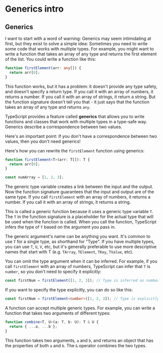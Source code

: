# Generics intro

## Generics

I want to start with a word of warning: Generics may seem intimidating at first, but they exist to solve a simple idea: Sometimes you need to write some code that works with multiple types. For example, you might want to write a function that takes an array of any type and returns the first element of the list. You could write a function like this:

```typescript
function firstElement(arr: any[]) {
  return arr[0];
}
```

This function works, but it has a problem: it doesn't provide any type safety, and doesn't specify a return type. If you call it with an array of numbers, it returns a number. If you call it with an array of strings, it return a string. But the function signature doesn't tell you that - it just says that the function takes an array of any type and returns `any`.

TypeScript provides a feature called **generics** that allows you to write functions and classes that work with multiple types in a type-safe way. Generics describe a correspondence between two values.

Here's an important point: If you don't have a correspondence between two values, then you don't need generics!

Here's how you can rewrite the `firstElement` function using generics:

```typescript
function firstElement<T>(arr: T[]): T {
  return arr[0];
}

const numArray = [1, 2, 3];
```

The generic type variable creates a link between the input and the output. Now the function signature guarantees that the input and output are of the same type. If you call `firstElement` with an array of numbers, it returns a number. If you call it with an array of strings, it returns a string.

This is called a generic function because it uses a generic type variable `T`. The `T` in the function signature is a placeholder for the actual type that will be used when the function is called. When you call the function, TypeScript infers the type of `T` based on the argument you pass in.

The generic argument's name can be anything you want. It's common to use `T` for a single type, as shorthand for "Type". If you have multiple types, you can use `T`, `U`, `V`, etc, but it's generally preferable to use more descriptive names that start with T (e.g. `TArray`, `TElement`, `TKey`, `TValue`, etc).

You can omit the type argument when it can be inferred. For example, if you call `firstElement` with an array of numbers, TypeScript can infer that `T` is `number`, so you don't need to specify it explicitly:

```typescript
const firstNum = firstElement([1, 2, 3]); // Type is inferred as number
```

If you want to specify the type explicitly, you can do so like this:

```typescript
const firstNum = firstElement<number>([1, 2, 3]); // Type is explicitly set to number
```

A function can accept multiple generic types. For example, you can write a function that takes two arguments of different types:

```typescript
function combine<T, U>(a: T, b: U): T & U {
  return { ...a, ...b };
}
```

This function takes two arguments, `a` and `b`, and returns an object that has the properties of both `a` and `b`. The `&` operator combines the two types.
